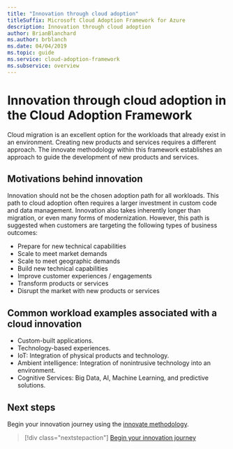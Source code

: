 ```yaml
---
title: "Innovation through cloud adoption"
titleSuffix: Microsoft Cloud Adoption Framework for Azure
description: Innovation through cloud adoption
author: BrianBlanchard
ms.author: brblanch
ms.date: 04/04/2019
ms.topic: guide
ms.service: cloud-adoption-framework
ms.subservice: overview
---
```


# Innovation through cloud adoption in the Cloud Adoption Framework

Cloud migration is an excellent option for the workloads that already exist in an environment. Creating new products and services requires a different approach. The innovate methodology within this framework establishes an approach to guide the development of new products and services.

## Motivations behind innovation

Innovation should not be the chosen adoption path for all workloads. This path to cloud adoption often requires a larger investment in custom code and data management. Innovation also takes inherently longer than migration, or even many forms of modernization. However, this path is suggested when customers are targeting the following types of business outcomes:

- Prepare for new technical capabilities
- Scale to meet market demands
- Scale to meet geographic demands
- Build new technical capabilities
- Improve customer experiences / engagements
- Transform products or services
- Disrupt the market with new products or services

## Common workload examples associated with a cloud innovation

- Custom-built applications.
- Technology-based experiences.
- IoT: Integration of physical products and technology.
- Ambient intelligence: Integration of nonintrusive technology into an environment.
- Cognitive Services: Big Data, AI, Machine Learning, and predictive solutions.

## Next steps

Begin your innovation journey using the [innovate methodology](../innovate/index.md).

> [!div class="nextstepaction"]
> [Begin your innovation journey](../innovate/index.md)
